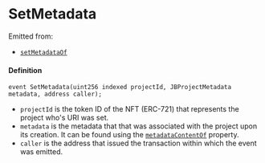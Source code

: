 # SetMetadata

Emitted from:

* [`setMetadataOf`](/api/contracts/jbprojects/write/setmetadataof.md)

#### Definition

```
event SetMetadata(uint256 indexed projectId, JBProjectMetadata metadata, address caller);
```

* `projectId` is the token ID of the NFT (ERC-721) that represents the project who's URI was set.
* `metadata` is the metadata that that was associated with the project upon its creation. It can be found using the [`metadataContentOf`](/api/contracts/jbprojects/properties/metadatacontentof.md) property.
* `caller` is the address that issued the transaction within which the event was emitted.
